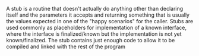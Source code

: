 A stub is a routine that doesn't actually do anything other than declaring itself and the parameters it accepts and returning something that is usually the values expected in one of the "happy scenarios" for the caller. Stubs are used commonly as placeholders for implementation of a known interface, where the interface is finalized/known but the implementation is not yet known/finalized. The stub contains just enough code to allow it to be compiled and linked with the rest of the program
